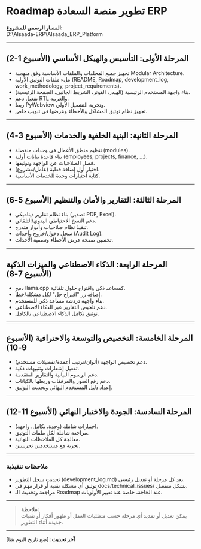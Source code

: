 # Roadmap تطوير منصة السعادة ERP

**المسار الرسمي للمشروع:**  
D:\Alsaada-ERP\Alsaada_ERP_Platform

---

## المرحلة الأولى: التأسيس والهيكل الأساسي (الأسبوع 1-2)

- تجهيز جميع المجلدات والملفات الأساسية وفق منهجية Modular Architecture.
- ملء ملفات التوثيق الأولية (README, Roadmap, development_log, work_methodology, project_requirements).
- بناء واجهة المستخدم الرئيسية (الهيدر، الفوتر، الشريط الجانبي، الصفحة الرئيسية).
- تفعيل دعم RTL والعربية.
- ربط PyWebview وتجربة التشغيل الأولي.
- تجهيز نظام توثيق المشاكل والأخطاء وعرضها في تبويب خاص.

---

## المرحلة الثانية: البنية الخلفية والخدمات (الأسبوع 3-4)

- تنظيم منطق الأعمال في وحدات منفصلة (modules).
- بناء قاعدة بيانات أولية (employees, projects, finance, ...).
- فصل الصلاحيات عن الواجهة وتوثيقها.
- اختبار أول إضافة فعلية (عامل/مشروع).
- كتابة اختبارات وحدة للخدمات الأساسية.

---

## المرحلة الثالثة: التقارير والأمان والتنظيم (الأسبوع 5-6)

- بناء نظام تقارير ديناميكي (تصدير PDF, Excel).
- دعم النسخ الاحتياطي اليدوي/التلقائي.
- تنفيذ نظام صلاحيات وأدوار متدرج.
- سجل دخول/خروج وأحداث (Audit Log).
- تحسين صفحة عرض الأخطاء وتصفية الأحداث.

---

## المرحلة الرابعة: الذكاء الاصطناعي والميزات الذكية (الأسبوع 7-8)

- دمج llama.cpp كمساعد ذكي واقتراح حلول تلقائية.
- إضافة زر "اقتراح حل" لكل مشكلة/خطأ.
- بناء واجهة دردشة مساعد ذكي للمستخدم.
- دعم تلخيص التقارير عبر الذكاء الاصطناعي.
- توثيق تكامل الذكاء الاصطناعي بالكامل.

---

## المرحلة الخامسة: التخصيص والتوسعة والاحترافية (الأسبوع 9-10)

- دعم تخصيص الواجهة (ألوان/ترتيب أعمدة/تفضيلات مستخدم).
- تفعيل إشعارات وتنبيهات ذكية.
- دعم الرسوم البيانية والتقارير المتقدمة.
- دعم رفع الصور والمرفقات وربطها بالكيانات.
- إعداد دليل المستخدم النهائي وتحديث التوثيق.

---

## المرحلة السادسة: الجودة والاختبار النهائي (الأسبوع 11-12)

- اختبارات شاملة (وحدة، تكامل، واجهة).
- مراجعة شاملة لكل ملفات التوثيق.
- معالجة كل الملاحظات النهائية.
- تجربة مع مستخدمين تجريبيين.

---

### ملاحظات تنفيذية

- تحديث سجل التطوير (development_log.md) بعد كل مرحلة أو تعديل رئيسي.
- توثيق أي مشكلة تقنية أو قرار مهم في docs/technical_issues/ بشكل منفصل.
- مراجعة وتحديث الـ Roadmap عند الحاجة، خاصة عند تغيير الأولويات.

---

> **ملاحظة:**  
> يمكن تعديل أو تمديد أي مرحلة حسب متطلبات العمل أو ظهور أفكار أو تقنيات جديدة أثناء التطوير.

---

**آخر تحديث:** [ضع تاريخ اليوم هنا]
